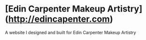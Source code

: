 # [Edin Carpenter Makeup Artistry] (http://edincapenter.com)

A website I designed and built for Edin Carpenter Makeup Artistry
